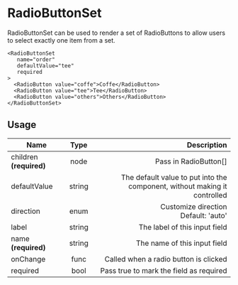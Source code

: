 <!--
This is an auto-generated markdown.
You can change it in "src/molecules/RadioButtonSet.jsx" and run build:docs to update this file.
-->

# RadioButtonSet

RadioButtonSet can be used to render a set of RadioButtons to allow users to select exactly one item from a set.

```example
<RadioButtonSet
   name="order"
   defaultValue="tee"
   required
>
  <RadioButton value="coffe">Coffe</RadioButton>
  <RadioButton value="tee">Tee</RadioButton>
  <RadioButton value="others">Others</RadioButton>
</RadioButtonSet>
```

## Usage

| Name                    |  Type  |                                                               Description |
| ----------------------- | :----: | ------------------------------------------------------------------------: |
| children **(required)** |  node  |                                                     Pass in RadioButton[] |
| defaultValue            | string | The default value to put into the component, without making it controlled |
| direction               |  enum  |                                    Customize direction<br>Default: 'auto' |
| label                   | string |                                             The label of this input field |
| name **(required)**     | string |                                              The name of this input field |
| onChange                |  func  |                                     Called when a radio button is clicked |
| required                |  bool  |                                   Pass true to mark the field as required |
